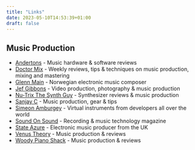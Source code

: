 ```yaml
---
title: "Links"
date: 2023-05-10T14:53:39+01:00
draft: false
---
```


## Music Production
* [Andertons](https://www.youtube.com/@AndertonsKeyboardDept) - Music hardware & software reviews
* [Doctor Mix](https://www.youtube.com/@Doctormix) - Weekly reviews, tips & techniques on music production, mixing and mastering
* [Glenn Main](https://www.youtube.com/channel/UCVUvMnJP25iVLn8ixbiWOuA) - Norwegian electronic music composer
* [Jef Gibbons](https://www.youtube.com/@jefgibbons) - Video production, photography & music production
* [Nu-Trix The Synth Guy](https://www.youtube.com/channel/UCgHC3J__UPXEcJOqC089Nnw) - Synthesizer reviews & music production
* [Sanjay C](https://www.youtube.com/@SanjayC) - Music production, gear & tips
* [Simeon Amburgey](https://www.youtube.com/@PraiseTracks) - Virtual instruments from developers all over the world
* [Sound On Sound](https://www.youtube.com/@soundonsound/) - Recording & music technology magazine
* [State Azure](https://www.youtube.com/channel/UClKIjbgtWGzHtXhBDS_I0pg) - Electronic music producer from the UK
* [Venus Theory](https://www.youtube.com/@VenusTheory) - Music production & reviews
* [Woody Piano Shack](https://www.youtube.com/@WoodyPianoShack) - Music production & reviews
